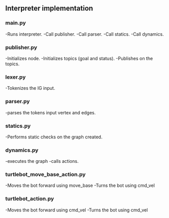 ## Interpreter implementation
 
### main.py

-Runs interpreter.
-Call publisher.
-Call parser.
-Call statics.
-Call dynamics.

### publisher.py

-Initializes node.
-Initializes topics (goal and status).
-Publishes on the topics.

### lexer.py

-Tokenizes the IG input.

### parser.py

-parses the tokens input vertex and edges.

### statics.py

-Performs static checks on the graph created.

### dynamics.py

-executes the graph
-calls actions.

### turtlebot_move_base_action.py

-Moves the bot forward using move_base
-Turns the bot using cmd_vel

### turtlebot_action.py

-Moves the bot forward using cmd_vel
-Turns the bot using cmd_vel





